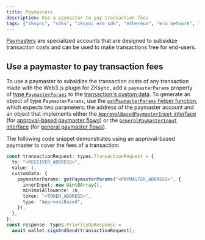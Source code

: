 ```yaml
---
title: Paymasters
description: Use a paymaster to pay transaction fees
tags: ["zksync", "sdks", "zksync era sdk", "ethereum", "era network", "web3.js", "web3.js plugin", "paymaster"]
---
```


[Paymasters](/zksync-protocol/account-abstraction/paymasters) are specialized accounts
that are designed to subsidize transaction costs and can be used to make transactions free for end-users.

## Use a paymaster to pay transaction fees

To use a paymaster to subsidize the transaction costs of any transaction made with the Web3.js plugin for ZKsync, add a
`paymasterParams` property of [type `PaymasterParams`](https://chainsafe.github.io/web3-plugin-zksync/types/types.PaymasterParams.html)
to the [transaction's custom data](/zksync-network/sdk/js/web3js/custom-data). To generate an object of type `PaymasterParams`, use the
[`getPaymasterParams` helper function](https://chainsafe.github.io/web3-plugin-zksync/functions/getPaymasterParams.html),
which expects two parameters: the address of the paymaster account and an object that implements either the
[`ApprovalBasedPaymasterInput` interface](https://chainsafe.github.io/web3-plugin-zksync/interfaces/types.ApprovalBasedPaymasterInput.html)
(for [approval-based paymaster flows](/zksync-protocol/account-abstraction/paymasters#approval-based-paymaster-flow))
or the [`GeneralPaymasterInput` interface](https://chainsafe.github.io/web3-plugin-zksync/interfaces/types.GeneralPaymasterInput.html)
(for [general paymaster flows](/zksync-protocol/account-abstraction/paymasters#general-paymaster-flow)).

The following code snippet demonstrates using an approval-based paymaster to cover the fees of a transaction:

```ts
const transactionRequest: types.TransactionRequest = {
  to: "<RECEIVER_ADDRESS>",
  value: 1,
  customData: {
    paymasterParams: getPaymasterParams("<PAYMASTER_ADDRESS>", {
      innerInput: new Uint8Array(),
      minimalAllowance: 1n,
      token: "<TOKEN_ADDRESS>",
      type: "ApprovalBased",
    }),
  },
};
const response: types.PriorityOpResponse =
  await wallet.signAndSend(transactionRequest);
```
